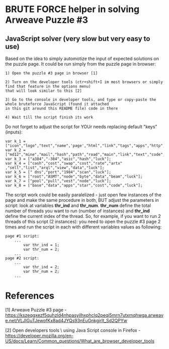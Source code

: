 # BRUTE FORCE helper in solving Arweave Puzzle #3

## JavaScript solver (very slow but very easy to use)

Based on the idea to simply automotize the input of expected solutions on the puzzle page. It could be run simply from the puzzle page in browser:
```
1) Open the puzzle #3 page in browser [1]

2) Turn on the developer tools (ctr+shift+I im most browsers or simply find that feature in the options menu) 
that will look similar to this [2]

3) Go to the console in developer tools, and type or copy-paste the whole bruteforce JavaScript (found it attached
in this git around this README file) code in there

4) Wait till the script finish its work
```

Do not forget to adjust the script for YOUr needs replacing default "keys" (inputs):

```
var k_1 = ["icon","logo","text","name",'page',"html","link","tags","apps","http","main","hack","mail","type","luck"];  
var k_2 = ["md12","mine","mail","hash","path","road","main","link","text","code","luck"];
var k_3 = ["a384","-384","asic","hash","luck"];
var k_4 = ["cash","cost","swap","cost","rate","artx" ,"sell","list","arql","view","data","luck"];
var k_5 = [" dns","port","1984","scan","luck"];
var k_6 = ["root","ASMT","node","byte","data","beam","luck"];
var k_7 = ["pool","pull","vest","node","luck"];
var k_8 = ["base","data","apps","star","cost","code","luck"];
```

The script work could be easily paralelized - just open few instances of the page and make the same procedure in both, BUT adjust the parameters in script: look at variables **thr_ind** and **thr_num**.
**thr_num** define the total number of threads you want to run (number of instances) and **thr_ind** define the current index of the thread. So, for example, if you want to run 2 threads of this script (2 instances): you need to open the puzzle #3 page 2 times and run the script in each with different variables values as following:
```
page #1 script:
    ...
        var thr_ind = 1;
        var thr_num = 2;   
    ...
page #2 script:
    ...
        var thr_ind = 2;
        var thr_num = 2;   
    ...
```

# References
[1] Arweave Puzzle #3 page - https://kszeqgxezf5quhzld4nhpasyilhxphclq2peqi5mrn7utxmqhwga.arweave.net/VLJIGuTJewofKx8ad4JYQs93nEuGnkgjrIt_Sd2QPYw

[2] Open developers tools \ using Java Script console in Firefox - https://developer.mozilla.org/en-US/docs/Learn/Common_questions/What_are_browser_developer_tools
